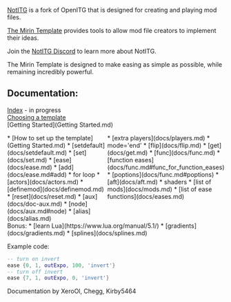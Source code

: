[NotITG](https://notitg.heysora.net) is a fork of OpenITG that is designed for creating and playing mod files.

[The Mirin Template](https://www.github.com/XeroOl/notitg-mirin) provides tools to allow mod file creators to implement their ideas.

Join the [NotITG Discord](https://uksrt.heysora.net/discord) to learn more about NotITG.

The Mirin Template is designed to make easing as simple as possible, while remaining incredibly powerful.


## Documentation:
[Index](docs/index.md) - in progress
<br>
[Choosing a template](comparison.md)
<br>
[Getting Started](Getting Started.md)
<br>
<div style="display:flex">
<div style="flex:50%" markdown="1">
* [How to set up the template](Getting Started.md)
* [setdefault](docs/setdefault.md)
* [set](docs/set.md)
* [ease](docs/ease.md)
* [add](docs/ease.md#add)
* for loop
* [actors](docs/actors.md)
* [definemod](docs/definemod.md)
* [reset](docs/reset.md)
* [aux](docs/doc-aux.md)
* [node](docs/aux.md#node)
* [alias](docs/alias.md)
</div>
<div style="flex:50%" markdown="1">
* [extra players](docs/players.md)
* mode='end'
* [flip](docs/flip.md)
* [get](docs/get.md)
* [func](docs/func.md)
* [function eases](docs/func.md#func_for_function_eases)
* [poptions](docs/func.md#poptions)
* [aft](docs/aft.md)
* shaders
* [list of mods](docs/mods.md)
* [list of ease functions](docs/eases.md)
</div>
</div>
Bonus:
* [learn Lua](https://www.lua.org/manual/5.1/)
* [gradients](docs/gradients.md)
* [splines](docs/splines.md)

Example code:
```lua
-- turn on invert
ease {0, 1, outExpo, 100, 'invert'}
-- turn off invert
ease {7, 1, outExpo, 0, 'invert'}
```


Documentation by XeroOl, Chegg, Kirby5464
